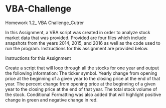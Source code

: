 # VBA-Challenge
Homework 1.2_ VBA Challenge_Cutrer

In this Assignment, a VBA script was created in order to analyze stock market data that was provided. Provided are four files which include snapshots from the years 2014, 2015, and 2016 as well as the code used to run the program. Instructions for this assignment are provided below. 

Instructions for this Assignment

  Create a script that will loop through all the stocks for one year and output the following information:
    The ticker symbol.
    Yearly change from opening price at the beginning of a given year to the closing price at the end of that year.
    The percent change from opening price at the beginning of a given year to the closing price at the end of that year.
    The total stock volume of the stock.
Conditional Formatting was also added that will highlight positive change in green and negative change in red.

